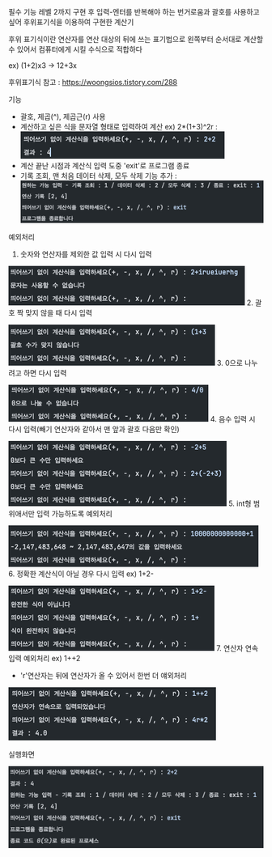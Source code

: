 필수 기능 레벨 2까지 구현 후 입력-엔터를 반복해야 하는 번거로움과 괄호를 사용하고 싶어 후위표기식을 이용하여 구현한 계산기

후위 표기식이란 연산자를 연산 대상의 뒤에 쓰는 표기법으로 왼쪽부터 순서대로 계산할 수 있어서 컴퓨터에게 시킬 수식으로 적합하다

ex) (1+2)x3 -> 12+3x

후위표기식 참고 : https://woongsios.tistory.com/288

기능
- 괄호, 제곱(^), 제곱근(r) 사용
- 계산하고 싶은 식을 문자열 형태로 입력하여 계산 ex) 2*(1+3)^2r
:![img_1.png](img_1.png)
- 계산 끝난 시점과 계산식 입력 도중 'exit'로 프로그램 종료
- 기록 조회, 맨 처음 데이터 삭제, 모두 삭제 기능 추가
:![img_2.png](img_2.png)


예외처리
1. 숫자와 연산자를 제외한 값 입력 시 다시 입력

![img_3.png](img_3.png)
2. 괄호 짝 맞지 않을 때 다시 입력

![img_4.png](img_4.png)
3. 0으로 나누려고 하면 다시 입력

![img_5.png](img_5.png)
4. 음수 입력 시 다시 입력(빼기 연산자와 같아서 맨 앞과 괄호 다음만 확인)

![img_6.png](img_6.png)
5. int형 범위애서만 입력 가능하도록 예외처리 

![img_7.png](img_7.png)
6. 정확한 계산식이 아닐 경우 다시 입력 ex) 1+2-

![img_9.png](img_9.png)
7. 연산자 연속 입력 예외처리 ex) 1++2
- 'r'연산자는 뒤에 연산자가 올 수 있어서 한번 더 얘외처리

![img_11.png](img_11.png)

실행화면

![img.png](img.png)